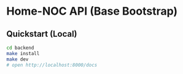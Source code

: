 <!-- backend/README.md -->
# Home-NOC API (Base Bootstrap)

## Quickstart (Local)
```bash
cd backend
make install
make dev
# open http://localhost:8000/docs

